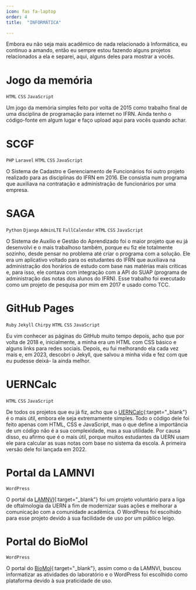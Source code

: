 ```yaml
---
icon: fas fa-laptop
order: 4
title:  "INFORMÁTICA"

---
```


Embora eu não seja mais acadêmico de nada relacionado à Informática, eu continuo a amando, então eu sempre estou fazendo alguns projetos relacionados a ela e separei, aqui, alguns deles para mostrar a vocês.

# Jogo da memória
`HTML` `CSS` `JavaScript`

Um jogo da memória simples feito por volta de 2015 como trabalho final de uma disciplina de programação para internet no IFRN. Ainda tenho o código-fonte em algum lugar e faço upload aqui para vocês quando achar.

# SCGF
`PHP` `Laravel` `HTML` `CSS` `JavaScript`

O Sistema de Cadastro e Gerenciamento de Funcionários foi outro projeto realizado para as disciplinas do IFRN em 2016. Ele consistia num programa que auxiliava na contratação e administração de funcionários por uma empresa.

# SAGA
`Python` `Django` `AdminLTE` `FullCalendar` `HTML` `CSS` `JavaScript`

O Sistema de Auxílio e Gestão do Aprendizado foi o maior projeto que eu já desenvolvi e o mais trabalhoso também, porque eu fiz ele totalmente sozinho, desde pensar no problema até criar o programa com a solução. Ele era um aplicativo voltado para os estudantes do IFRN que auxiliava na administração dos horários de estudo com base nas matérias mais críticas e, para isso, ele contava com integração com a API do SUAP (programa de administração das notas dos alunos do IFRN). Esse trabalho foi executado como um projeto de pesquisa por mim em 2017 e usado como TCC.


# GitHub Pages
`Ruby` `Jekyll` `Chirpy` `HTML` `CSS` `JavaScript`

Eu vim conhecer as páginas do GitHub muito tempo depois, acho que por volta de 2018 e, inicialmente, a minha era um HTML com CSS básico e alguns links para redes sociais. Depois, eu fui melhorando ela cada vez mais e, em 2023, descobri o Jekyll, que salvou a minha vida e fez com que eu pudesse deixá- la ainda melhor.


# UERNCalc
`HTML` `CSS` `JavaScript`

De todos os projetos que eu já fiz, acho que o [UERNCalc](https://jlppaulino.github.io/uerncalc){:target="_blank"} é o mais útil, embora ele seja extremamente simples. Todo o código dele foi feito apenas com HTML, CSS e JavaScript, mas o que define a importância de um código não é a sua complexidade, mas a sua utilidade. Por causa disso, eu afirmo que é o mais útil, porque muitos estudantes da UERN usam ele para calcular as suas notas com base no sistema da escola. A primeira versão dele foi lançada em 2022.

# Portal da LAMNVI
`WordPress`

O portal da [LAMNVI](https://lamnviuern.wordpress.com/){:target="_blank"} foi um projeto voluntário para a liga de oftalmologia da UERN a fim de modernizar suas ações e melhorar a comunicação com a comunidade acadêmica. O WordPress foi escolhido para esse projeto devido à sua facilidade de uso por um público leigo.

# Portal do BioMol
`WordPress`

O portal do [BioMol](https://biomoluern.com.br/){:target="_blank"}, assim como o da LAMNVI, buscou informatizar as atividades do laboratório e o WordPress foi escolhido como plataforma devido à sua praticidade de uso.